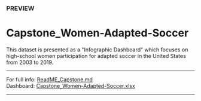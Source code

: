 ### PREVIEW
# Capstone_Women-Adapted-Soccer
This dataset is presented as a "Infographic Dashboard" which focuses on high-school women participation for adapted soccer in the United States from 2003 to 2019. 
***
For full info: [ReadME_Capstone.md](https://github.com/muhdkhairiboyani/Capstone_Women-Adapted-Soccer/blob/main/ReadME_Capstone.md) \
Dashboard: [Capstone_Women-Adapted-Soccer.xlsx](https://github.com/muhdkhairiboyani/Capstone_Women-Adapted-Soccer/blob/main/Capstone_Women-Adapted-Soccer.xlsx)
***


